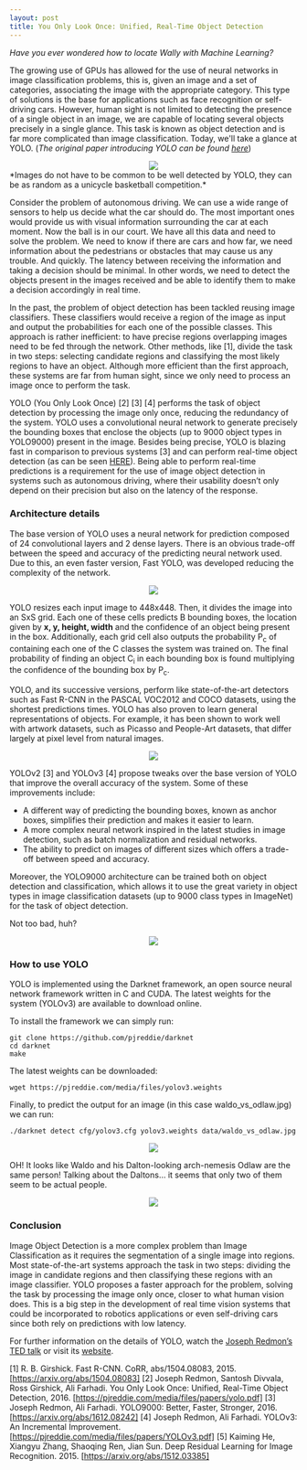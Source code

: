 ```yaml
---
layout: post
title: You Only Look Once: Unified, Real-Time Object Detection
---
```

*Have you ever wondered how to locate Wally with Machine Learning?*

The growing use of GPUs has allowed for the use of neural networks in image classification problems, this is, given an image and a set of categories, associating the image with the appropriate category. This type of solutions is the base for applications such as face recognition or self-driving cars. However, human sight is not limited to detecting the presence of a single object in an image, we are capable of locating several objects precisely in a single glance. This task is known as object detection and is far more complicated than image classification. Today, we'll take a glance at YOLO. (*The original paper introducing YOLO can be found [here](https://pjreddie.com/media/files/papers/yolo.pdf)*)

<div align="center"><img src="/images/yolo/unicycle_basketball.jpg"></div>
*Images do not have to be common to be well detected by YOLO, they can be as random as a unicycle basketball competition.*

Consider the problem of autonomous driving. We can use a wide range of sensors to help us decide what the car should do. The most important ones would provide us with visual information surrounding the car at each moment. Now the ball is in our court. We have all this data and need to solve the problem. We need to know if there are cars and how far, we need information about the pedestrians or obstacles that may cause us any trouble. And quickly. The latency between receiving the information and taking a decision should be minimal. In other words, we need to detect the objects present in the images received and be able to identify them to make a decision accordingly in real time.

In the past, the problem of object detection has been tackled reusing image classifiers. These classifiers would receive a region of the image as input and output the probabilities for each one of the possible classes. This approach is rather inefficient: to have precise regions overlapping images need to be fed through the network. Other methods, like [1], divide the task in two steps: selecting candidate regions and classifying the most likely regions to have an object. Although more efficient than the first approach, these systems are far from human sight, since we only need to process an image once to perform the task.

YOLO (You Only Look Once) [2] [3] [4] performs the task of object detection by processing the image only once, reducing the redundancy of the system. YOLO uses a convolutional neural network to generate precisely the bounding boxes that enclose the objects (up to 9000 object types in YOLO9000) present in the image. Besides being precise, YOLO is blazing fast in comparison to previous systems [3] and can perform real-time object detection (as can be seen [HERE](https://youtu.be/Cgxsv1riJhI?t=3m8s)). Being able to perform real-time predictions is a requirement for the use of image object detection in systems such as autonomous driving, where their usability doesn’t only depend on their precision but also on the latency of the response.

### Architecture details

The base version of YOLO uses a neural network for prediction composed of 24 convolutional layers and 2 dense layers. There is an obvious trade-off between the speed and accuracy of the predicting neural network used. Due to this, an even faster version, Fast YOLO, was developed reducing the complexity of the network.
<div align="center"><img src="/images/yolo/yolo_architecture.jpg"></div>

YOLO resizes each input image to 448x448. Then, it divides the image into an SxS grid. Each one of these cells predicts B bounding boxes, the location given by **x, y, height, width** and the confidence of an object being present in the box. Additionally, each grid cell also outputs the probability P<sub>c</sub> of containing each one of the C classes the system was trained on. The final probability of finding an object C<sub>i</sub> in each bounding box is found multiplying the confidence of the bounding box by P<sub>c</sub>.

YOLO, and its successive versions, perform like state-of-the-art detectors such as Fast R-CNN in the PASCAL VOC2012 and COCO datasets, using the shortest predictions times. YOLO has also proven to learn general representations of objects. For example, it has been shown to work well with artwork datasets, such as Picasso and People-Art datasets, that differ largely at pixel level from natural images.

<div align="center"><img src="/images/yolo/detection_on_art.jpg"></div>

YOLOv2 [3] and YOLOv3 [4] propose tweaks over the base version of YOLO that improve the
overall accuracy of the system. Some of these improvements include:
- A different way of predicting the bounding boxes, known as anchor boxes, simplifies their prediction and makes it easier to learn.
- A more complex neural network inspired in the latest studies in image detection, such as batch normalization and residual networks.
- The ability to predict on images of different sizes which offers a trade-off between speed and accuracy.

Moreover, the YOLO9000 architecture can be trained both on object detection and classification, which allows it to use the great variety in object types in image classification datasets (up to 9000 class types in ImageNet) for the task of object detection.

Not too bad, huh?
<div align="center"><img src="/images/yolo/obama_not_bad.jpg"></div>

### How to use YOLO

YOLO is implemented using the Darknet framework, an open source neural network framework written in C and CUDA. The latest weights for the system (YOLOv3) are available to download online.

To install the framework we can simply run:
```
git clone https://github.com/pjreddie/darknet
cd darknet
make
```

The latest weights can be downloaded:
```
wget https://pjreddie.com/media/files/yolov3.weights
```

Finally, to predict the output for an image (in this case waldo_vs_odlaw.jpg) we can run:
```
./darknet detect cfg/yolov3.cfg yolov3.weights data/waldo_vs_odlaw.jpg
```

<div align="center"><img src="/images/yolo/waldo_vs_odlaw_predictions.jpg"></div>

OH! It looks like Waldo and his Dalton-looking arch-nemesis Odlaw are the same person! Talking about the Daltons… it seems that only two of them seem to be actual people.

<div align="center"><img src="/images/yolo/dalton_brothers_detected.jpg"></div>

### Conclusion

Image Object Detection is a more complex problem than Image Classification as it requires the segmentation of a single image into regions. Most state-of-the-art systems approach the task in two steps: dividing the image in candidate regions and then classifying these regions with an image classifier. YOLO proposes a faster approach for the problem, solving the task by processing the image only once, closer to what human vision does. This is a big step in the development of real time vision systems that could be incorporated to robotics applications or even self-driving cars since both rely on predictions with low latency.

For further information on the details of YOLO, watch the [Joseph Redmon’s TED talk](https://www.youtube.com/watch?v=Cgxsv1riJhI) or visit its [website](https://pjreddie.com/darknet/yolo/).

[1] R. B. Girshick. Fast R-CNN. CoRR, abs/1504.08083, 2015. [https://arxiv.org/abs/1504.08083]
[2] Joseph Redmon, Santosh Divvala, Ross Girshick, Ali Farhadi. You Only Look Once: Unified, Real-Time Object Detection, 2016. [https://pjreddie.com/media/files/papers/yolo.pdf]
[3] Joseph Redmon, Ali Farhadi. YOLO9000: Better, Faster, Stronger, 2016. [https://arxiv.org/abs/1612.08242]
[4] Joseph Redmon, Ali Farhadi. YOLOv3: An Incremental Improvement. [https://pjreddie.com/media/files/papers/YOLOv3.pdf]
[5] Kaiming He, Xiangyu Zhang, Shaoqing Ren, Jian Sun. Deep Residual Learning for Image Recognition. 2015. [https://arxiv.org/abs/1512.03385]
